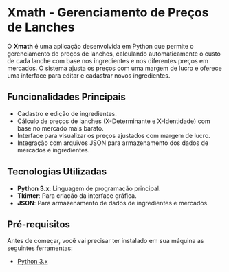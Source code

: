 # Xmath - Gerenciamento de Preços de Lanches

O **Xmath** é uma aplicação desenvolvida em Python que permite o gerenciamento de preços de lanches, calculando automaticamente o custo de cada lanche com base nos ingredientes e nos diferentes preços em mercados. O sistema ajusta os preços com uma margem de lucro e oferece uma interface para editar e cadastrar novos ingredientes.

## Funcionalidades Principais
- Cadastro e edição de ingredientes.
- Cálculo de preços de lanches (X-Determinante e X-Identidade) com base no mercado mais barato.
- Interface para visualizar os preços ajustados com margem de lucro.
- Integração com arquivos JSON para armazenamento dos dados de mercados e ingredientes.

## Tecnologias Utilizadas
- **Python 3.x**: Linguagem de programação principal.
- **Tkinter**: Para criação da interface gráfica.
- **JSON**: Para armazenamento de dados de ingredientes e mercados.

## Pré-requisitos

Antes de começar, você vai precisar ter instalado em sua máquina as seguintes ferramentas:

- [Python 3.x](https://www.python.org/downloads/)

